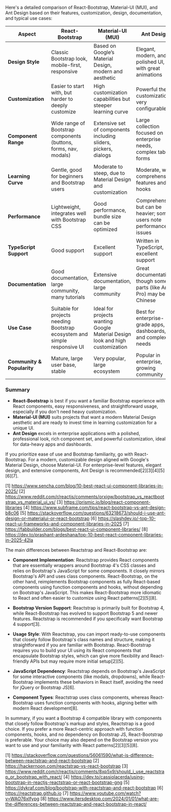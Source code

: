 Here's a detailed comparison of React-Bootstrap, Material-UI (MUI), and Ant Design based on their features, customization,
design, documentation, and typical use cases:

| Aspect                     | React-Bootstrap                                                            | Material-UI (MUI)                                                             | Ant Design                                                              |
| -------------------------- | -------------------------------------------------------------------------- | ----------------------------------------------------------------------------- | ----------------------------------------------------------------------- |
| **Design Style**           | Classic Bootstrap look, mobile-first, responsive                           | Based on Google’s Material Design, modern and aesthetic                       | Elegant, modern, and polished UI, with great animations                 |
| **Customization**          | Easier to start with, but harder to deeply customize                       | High customization capabilities but steeper learning curve                    | Powerful theme customization, very configurable                         |
| **Component Range**        | Wide range of Bootstrap components (buttons, forms, nav, modals)           | Extensive set of components including sliders, pickers, dialogs               | Large collection focused on enterprise needs, complex tables, forms     |
| **Learning Curve**         | Gentle, good for beginners and Bootstrap users                             | Moderate to steep, due to Material Design and customization                   | Moderate, with comprehensive features and hooks                         |
| **Performance**            | Lightweight, integrates well with Bootstrap CSS                            | Good performance, bundle size can be optimized                                | Comprehensive but can be heavier; some users note performance issues    |
| **TypeScript Support**     | Good support                                                               | Excellent support                                                             | Written in TypeScript, excellent support                                |
| **Documentation**          | Good documentation, large community, many tutorials                        | Extensive documentation, large community                                      | Great documentation, though some parts (like Ant Pro) may be in Chinese |
| **Use Case**               | Suitable for projects needing Bootstrap ecosystem and simple responsive UI | Ideal for projects wanting Google Material Design look and high customization | Best for enterprise-grade apps, dashboards, and complex UI needs        |
| **Community & Popularity** | Mature, large user base, stable                                            | Very popular, large ecosystem                                                 | Popular in enterprise, growing community                                |

### Summary

- **React-Bootstrap** is best if you want a familiar Bootstrap experience with React components, easy responsiveness, and
  straightforward usage, especially if you don't need heavy customization.
- **Material-UI (MUI)** suits projects that want a modern Material Design aesthetic and are ready to invest time in learning
  customization for a unique UI.
- **Ant Design** excels in enterprise applications with a polished, professional look, rich component set, and powerful
  customization, ideal for data-heavy apps and dashboards.

If you prioritize ease of use and Bootstrap familiarity, go with React-Bootstrap. For a modern, customizable design aligned
with Google's Material Design, choose Material-UI. For enterprise-level features, elegant design, and extensive components,
Ant Design is recommended[2][3][4][5][6][7].

[1] https://www.sencha.com/blog/10-best-react-ui-component-libraries-in-2025/ [2]
https://www.reddit.com/r/reactjs/comments/orxigw/bootstrap_vs_reactbootstrap_vs_material_ui_vs/ [3]
https://prismic.io/blog/react-component-libraries [4] https://www.subframe.com/tips/react-bootstrap-vs-ant-design-b8c06 [5]
https://stackoverflow.com/questions/63218673/should-i-use-ant-design-or-materialui-or-react-bootstrap [6]
https://slashdev.io/-top-10-react-ui-frameworks-and-component-libraries-in-2025 [7]
https://fabbuilder.com/blogs/best-react-ui-component-libraries/ [8]
https://dev.to/prashant-ardeshana/top-10-best-react-component-libraries-in-2025-42la

The main differences between Reactstrap and React-Bootstrap are:

- **Component Implementation**: Reactstrap provides React components that are essentially wrappers around Bootstrap 4's CSS
  classes and relies on Bootstrap's JavaScript for some components. It closely mirrors Bootstrap's API and uses class
  components. React-Bootstrap, on the other hand, reimplements Bootstrap components as fully React-based components using
  function components and hooks, without depending on Bootstrap's JavaScript. This makes React-Bootstrap more idiomatic to
  React and often easier to customize using React patterns[2][5][8].

- **Bootstrap Version Support**: Reactstrap is primarily built for Bootstrap 4, while React-Bootstrap has evolved to support
  Bootstrap 5 and newer features. Reactstrap is recommended if you specifically want Bootstrap 4 support[3].

- **Usage Style**: With Reactstrap, you can import ready-to-use components that closely follow Bootstrap's class names and
  structure, making it straightforward if you are familiar with Bootstrap. React-Bootstrap requires you to build your UI
  using its React components that encapsulate Bootstrap styles, which can give more flexibility and React-friendly APIs but
  may require more initial setup[2][5].

- **JavaScript Dependency**: Reactstrap depends on Bootstrap's JavaScript for some interactive components (like modals,
  dropdowns), while React-Bootstrap implements these behaviors in React itself, avoiding the need for jQuery or Bootstrap
  JS[6].

- **Component Types**: Reactstrap uses class components, whereas React-Bootstrap uses function components with hooks,
  aligning better with modern React development[8].

In summary, if you want a Bootstrap 4 compatible library with components that closely follow Bootstrap's markup and styles,
Reactstrap is a good choice. If you prefer a more React-centric approach with function components, hooks, and no dependency
on Bootstrap JS, React-Bootstrap is preferable. Your choice may also depend on the Bootstrap version you want to use and your
familiarity with React patterns[2][3][5][8].

[1] https://stackoverflow.com/questions/56061590/what-is-difference-between-reactstrap-and-react-bootstrap [2]
https://hackernoon.com/reactstrap-vs-react-bootstrap [3]
https://www.reddit.com/r/reactjs/comments/8xp5x9/should_i_use_reactstrap_or_bootstrap_with_react/ [4]
https://dev.to/cassiolacerda/using-bootstrap-in-reactjs-reactstrap-or-react-bootstrap-gng [5]
https://dykraf.com/blog/bootstrap-with-reactstrap-and-react-bootstrap [6] https://reactstrap.github.io [7]
https://www.youtube.com/watch?v=WAO76xIfypg [8]
https://www.itersdesktop.com/2024/01/01/what-are-the-differences-between-reactstrap-and-react-bootstrap-in-react/
